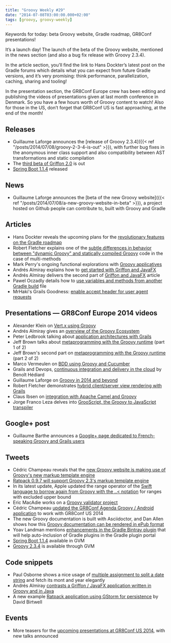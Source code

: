```yaml
---
title: "Groovy Weekly #29"
date: "2014-07-08T03:00:00.000+02:00"
tags: [groovy, groovy-weekly]
---
```


Keywords for today: beta Groovy website, Gradle roadmap, GR8Conf presentations!

It’s a launch day! The launch of the beta of the Groovy website, mentioned in the news section (and also a bug fix release with Groovy 2.3.4).

In the article section, you’ll find the link to Hans Dockter’s latest post on the Gradle forums which details what you can expect from future Gradle versions, and it’s very promising: think performance, parallelization, caching, sharing and tooling!

In the presentation section, the GR8Conf Europe crew has been editing and publishing the videos of presentations given at last month conference in Denmark. So you have a few hours worth of Groovy content to watch! Also for those in the US, don’t forget that GR8Conf US is fast approaching, at the end of the month!

## Releases

*   Guillaume Laforge announces the [release of Groovy 2.3.4]({{< ref "/posts/2014/07/08/groovy-2-3-4-is-out" >}}), with further bug fixes in the anonymous inner class support and also compatibility between AST transformations and static compilation
*   The [third beta of Griffon 2.0](http://docs.codehaus.org/display/GRIFFON/2014/07/03/Griffon+2.0.0.BETA3+Released) is out
*   [Spring Boot 1.1.4](https://spring.io/blog/2014/07/08/spring-boot-1-1-4-released) released

## News

*   Guillaume Laforge announces the [beta of the new Groovy website]({{< ref "/posts/2014/07/08/a-new-groovy-website-in-beta" >}}), a project hosted on Github people can contribute to, built with Groovy and Gradle

## Articles

*   Hans Dockter reveals the upcoming plans for the [revolutionary features on the Gradle roadmap](http://forums.gradle.org/gradle/topics/revolutionary_new_gradle_features_on_the_2014_roadmap)
*   Robert Fletcher explains one of the [subtle differences in behavior between "dynamic Groovy" and statically compiled Groovy](http://blog.freeside.co/post/91127019156/compilestatic-and-polymorphic-method-dispatch) code in the case of multi-methods
*   Mark Perry's ongoing functional explorations with [Groovy applicatives](http://mperry.github.io/2014/07/02/groovy-applicatives.html)
*   Andrés Almiray explains how to [get started with Griffon and JavaFX](http://www.jroller.com/aalmiray/entry/getting_started_with_griffon_and)
*   Andrés Almiray delivers the second part of [Griffon and JavaFX](http://www.jroller.com/aalmiray/entry/getting_started_with_griffon_and1) article
*   Pawel Oczadly details how to [use variables and methods from another Gradle build](http://paweloczadly.github.io/dev/2014/07/03/gradle-how-to-use-variables-and-methods-from-another-gradle-file/) file
*   MrHaki's Grails Goodness: [enable accept header for user agent requests](http://mrhaki.blogspot.fr/2014/07/grails-goodness-enable-accept-header.html)

## Presentations — GR8Conf Europe 2014 videos

*   Alexander Klein on [Vert.x using Groovy](https://twitter.com/gr8conf/status/486086506608459780)
*   Andrés Almiray gives an [overview of the Groovy Ecosystem](https://twitter.com/gr8conf/status/485050696236929024)
*   Peter Ledbrook talking about [application architectures with Grails](https://twitter.com/gr8conf/status/485044283917885440)
*   Jeff Brown talks about [metaprogramming with the Groovy runtime](https://twitter.com/gr8conf/status/486085532137426944) (part 1 of 2)
*   Jeff Brown's second part on [metaprogramming with the Groovy runtime](https://twitter.com/gr8conf/status/486085531193708544) (part 2 of 2)
*   Marco Vermeulen on [BDD using Groovy and Cucumber](https://twitter.com/gr8conf/status/486425245717233664)
*   Grails and Devops, [continuous integration and delivery in the cloud](https://twitter.com/gr8conf/status/486424949058322432) by Benoît Hédiard
*   Guillaume Laforge on [Groovy in 2014 and beyond](https://twitter.com/gr8conf/status/485475403864104960)
*   Robert Fletcher demonstrates [hybrid client/server view rendering with Grails](https://twitter.com/gr8conf/status/485335393315717120)
*   Claus Ibsen on [integration with Apache Camel and Groovy](https://twitter.com/gr8conf/status/485166038510620672)
*   Jorge Franco Leza delves into [GrooScript, the Groovy to JavaScript transpiler](https://twitter.com/gr8conf/status/485160698205327360)

## Google+ post

*   Guillaume Barthe announces a [Google+ page dedicated to French-speaking Groovy and Grails users](https://plus.google.com/u/0/b/100737441520485064384/100737441520485064384/posts)
    
## Tweets

*   Cédric Champeau reveals that the [new Groovy website is making use of Groovy's new markup template engine](https://twitter.com/cedricchampeau/status/486583986979090432)
*   [Ratpack 0.9.7 will support Groovy 2.3's markup template engine](https://twitter.com/ratpackweb/status/484289839500513280)
*   In its latest update, Apple updated the range operator of the [Swift language to borrow again from Groovy with the ..< notation](https://twitter.com/practicalswift/status/486479638760140800) for ranges with excluded upper bound
*   Eric MacAdie works on a [Groovy validator project](http://www.macadie.net/2014/07/02/more-on-groovy-validation/)
*   Cédric Champeau [updated the GR8Conf Agenda Groovy / Android application](https://twitter.com/cedricchampeau/status/485360654266945536) to work with GR8Conf US 2014
*   The new Groovy documentation is built with Asciidoctor, and Dan Allen shows how this [Groovy documentation can be rendered in ePub format](https://twitter.com/mojavelinux/status/485197497594171392)
*   Yoav Landman mentions [enhancements in the Gradle Bintray plugin](https://twitter.com/_yoav_/status/485185270283657216) that will help auto-inclusion of Gradle plugins in the Gradle plugin portal
*   [Spring Boot 1.1.4](https://twitter.com/gvmtool/status/486585262580195328) available in GVM
*   [Groovy 2.3.4](https://twitter.com/gvmtool/status/486584287689719810) is available through GVM

## Code snippets

*   Paul Osborne shows a nice usage of [multiple assignment to split a date string](https://twitter.com/posbornet/status/484294950772023296) and fetch its mont and year elegantly
*   Andrés Almiray [contrasts a Griffon / JavaFX application written in Groovy and in Java](https://twitter.com/aalmiray/status/484778706339381248)
*   A new example [Ratpack application using GStorm for persistence](https://github.com/dbirtwell/trackmystuff_ratpack_with_db) by David Birtwell

## Events

*   More teasers for the [upcoming presentations at GR8Conf US 2014](https://storify.com/glaforge/more-gr8conf-us-teasers), with new talks announced